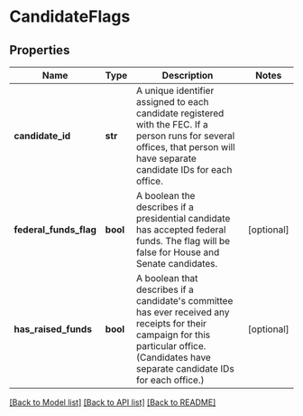# CandidateFlags

## Properties
Name | Type | Description | Notes
------------ | ------------- | ------------- | -------------
**candidate_id** | **str** |  A unique identifier assigned to each candidate registered with the FEC. If a person runs for several offices, that person will have separate candidate IDs for each office.  |
**federal_funds_flag** | **bool** | A boolean the describes if a presidential candidate has accepted federal funds. The flag will be false for House and Senate candidates. | [optional]
**has_raised_funds** | **bool** | A boolean that describes if a candidate&#39;s committee has ever received any receipts for their campaign for this particular office. (Candidates have separate candidate IDs for each office.) | [optional]

[[Back to Model list]](../README.md#documentation-for-models) [[Back to API list]](../README.md#documentation-for-api-endpoints) [[Back to README]](../README.md)

